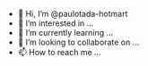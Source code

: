 - 👋 Hi, I’m @paulotada-hotmart
- 👀 I’m interested in ...
- 🌱 I’m currently learning ...
- 💞️ I’m looking to collaborate on ...
- 📫 How to reach me ...

<!---
paulotada-hotmart/paulotada-hotmart is a ✨ special ✨ repository because its `README.md` (this file) appears on your GitHub profile.
You can click the Preview link to take a look at your changes.
--->
